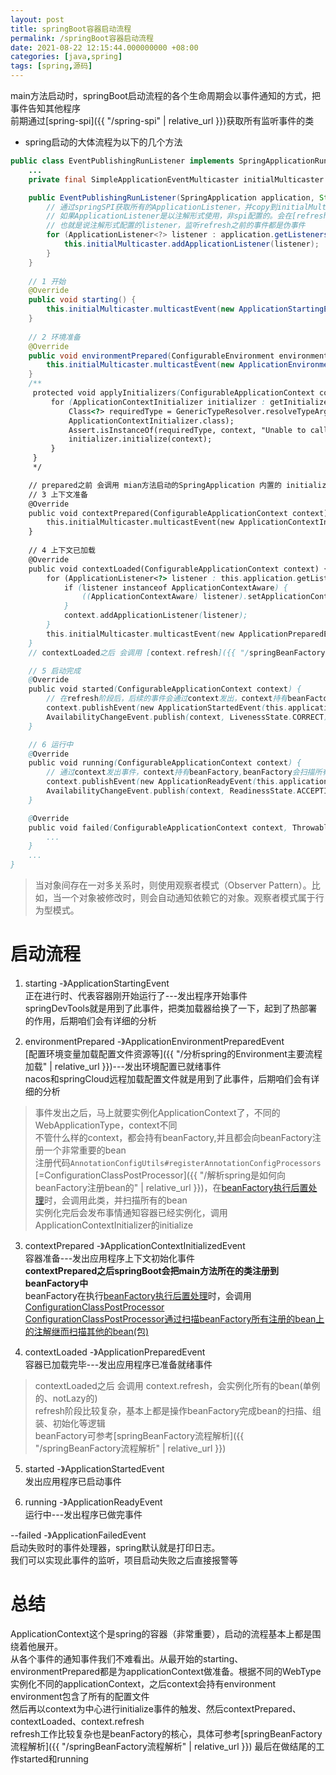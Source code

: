 ```yaml
---
layout: post
title: springBoot容器启动流程
permalink: /springBoot容器启动流程
date: 2021-08-22 12:15:44.000000000 +08:00
categories: [java,spring]
tags: [spring,源码]
---
```

main方法启动时，springBoot启动流程的各个生命周期会以事件通知的方式，把事件告知其他程序  
前期通过[spring-spi]({{ "/spring-spi" | relative_url }})获取所有监听事件的类   
* spring启动的大体流程为以下的几个方法    
```java
public class EventPublishingRunListener implements SpringApplicationRunListener {
    ...
    private final SimpleApplicationEventMulticaster initialMulticaster = new SimpleApplicationEventMulticaster();

    public EventPublishingRunListener(SpringApplication application, String[] args) {
        // 通过springSPI获取所有的ApplicationListener，并copy到initialMulticaster
        // 如果ApplicationListener是以注解形式使用，非spi配置的。会在[refresh阶段]({{ "/springBeanFactory流程解析" | relative_url }})扫描所有以注解形式配置的listener
        // 也就是说注解形式配置的listener，监听refresh之前的事件都是伪事件
        for (ApplicationListener<?> listener : application.getListeners()) {
            this.initialMulticaster.addApplicationListener(listener);
        }
    }
    
    // 1 开始
    @Override
    public void starting() {
        this.initialMulticaster.multicastEvent(new ApplicationStartingEvent(this.application, this.args));
    }
    
    // 2 环境准备
    @Override
    public void environmentPrepared(ConfigurableEnvironment environment) {
        this.initialMulticaster.multicastEvent(new ApplicationEnvironmentPreparedEvent(this.application, this.args, environment));
    }
    /**
     protected void applyInitializers(ConfigurableApplicationContext context) {
         for (ApplicationContextInitializer initializer : getInitializers()) {
             Class<?> requiredType = GenericTypeResolver.resolveTypeArgument(initializer.getClass(),
             ApplicationContextInitializer.class);
             Assert.isInstanceOf(requiredType, context, "Unable to call initializer.");
             initializer.initialize(context);
         }
     } 
     */

    // prepared之前 会调用 mian方法启动的SpringApplication 内置的 initialize,如上面的注释的代码
    // 3 上下文准备
    @Override
    public void contextPrepared(ConfigurableApplicationContext context) {
        this.initialMulticaster.multicastEvent(new ApplicationContextInitializedEvent(this.application, this.args, context));
    }
    
    // 4 上下文已加载
    @Override
    public void contextLoaded(ConfigurableApplicationContext context) {
        for (ApplicationListener<?> listener : this.application.getListeners()) {
            if (listener instanceof ApplicationContextAware) {
                ((ApplicationContextAware) listener).setApplicationContext(context);
            }
            context.addApplicationListener(listener);
        }
        this.initialMulticaster.multicastEvent(new ApplicationPreparedEvent(this.application, this.args, context));
    }
    // contextLoaded之后 会调用 [context.refresh]({{ "/springBeanFactory流程解析" | relative_url }})，会实例化所有的bean(单例的、notLazy的)，包括以注解形式配置的listener

    // 5 启动完成
    @Override
    public void started(ConfigurableApplicationContext context) {
        // 在refresh阶段后，后续的事件会通过context发出，context持有beanFactory,beanFactory在refresh期间会扫描所有的listener。所以就不能仅仅调用spi配置的listener了
        context.publishEvent(new ApplicationStartedEvent(this.application, this.args, context));
        AvailabilityChangeEvent.publish(context, LivenessState.CORRECT);
    }

    // 6 运行中
    @Override
    public void running(ConfigurableApplicationContext context) {
        // 通过context发出事件，context持有beanFactory,beanFactory会扫描所有的ApplicationListener。
        context.publishEvent(new ApplicationReadyEvent(this.application, this.args, context));
        AvailabilityChangeEvent.publish(context, ReadinessState.ACCEPTING_TRAFFIC);
    }

    @Override
    public void failed(ConfigurableApplicationContext context, Throwable exception) {
        ...
    }
    ...
}
```
  
> 当对象间存在一对多关系时，则使用观察者模式（Observer Pattern）。比如，当一个对象被修改时，则会自动通知依赖它的对象。观察者模式属于行为型模式。

# 启动流程

1. starting -》ApplicationStartingEvent  
正在进行时、代表容器刚开始运行了---发出程序开始事件  
springDevTools就是用到了此事件，把类加载器给换了一下，起到了热部署的作用，后期咱们会有详细的分析

2. environmentPrepared -》ApplicationEnvironmentPreparedEvent  
[配置环境变量加载配置文件资源等]({{ "/分析spring的Environment主要流程加载" | relative_url }})---发出环境配置已就绪事件  
nacos和springCloud远程加载配置文件就是用到了此事件，后期咱们会有详细的分析  
> 事件发出之后，马上就要实例化ApplicationContext了，不同的WebApplicationType，context不同   
> 不管什么样的context，都会持有beanFactory,并且都会向beanFactory注册一个非常重要的bean  
> 注册代码```AnnotationConfigUtils#registerAnnotationConfigProcessors```  
> [=ConfigurationClassPostProcessor]({{ "/解析spring是如何向beanFactory注册bean的" | relative_url }})，在[beanFactory执行后置处理](/springBeanFactory流程解析#4-调用beanfactorypostprocessors)时，会调用此类，并扫描所有的bean  
> 实例化完后会发布事情通知容器已经实例化，调用ApplicationContextInitializer的initialize

3. contextPrepared -》ApplicationContextInitializedEvent    
容器准备---发出应用程序上下文初始化事件  
**contextPrepared之后springBoot会把main方法所在的类注册到beanFactory中**  
beanFactory在执行[beanFactory执行后置处理](/springBeanFactory流程解析#4-调用beanfactorypostprocessors)时，会调用[ConfigurationClassPostProcessor  
ConfigurationClassPostProcessor通过扫描beanFactory所有注册的bean上的注解继而扫描其他的bean(包)](/解析spring是如何向beanFactory注册bean的)

4. contextLoaded -》ApplicationPreparedEvent  
容器已加载完毕---发出应用程序已准备就绪事件
> contextLoaded之后 会调用 context.refresh，会实例化所有的bean(单例的、notLazy的)  
> refresh阶段比较复杂，基本上都是操作beanFactory完成bean的扫描、组装、初始化等逻辑  
> beanFactory可参考[springBeanFactory流程解析]({{ "/springBeanFactory流程解析" | relative_url }})

5. started -》ApplicationStartedEvent  
发出应用程序已启动事件

6. running -》ApplicationReadyEvent  
运行中---发出程序已做完事件

--failed -》ApplicationFailedEvent  
启动失败时的事件处理器，spring默认就是打印日志。  
我们可以实现此事件的监听，项目启动失败之后直接报警等


# 总结
ApplicationContext这个是spring的容器（非常重要），启动的流程基本上都是围绕着他展开。  
从各个事件的通知事件我们不难看出。从最开始的starting、environmentPrepared都是为applicationContext做准备。根据不同的WebType实例化不同的applicationContext，之后context会持有environment  
environment包含了所有的配置文件  
然后再以context为中心进行initialize事件的触发、然后contextPrepared、contextLoaded、context.refresh  
refresh工作比较复杂也是beanFactory的核心，具体可参考[springBeanFactory流程解析]({{ "/springBeanFactory流程解析" | relative_url }})
最后在做结尾的工作started和running